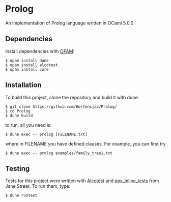 # Prolog
An implementation of Prolog language written in OCaml 5.0.0

## Dependencies

Install dependencies with [OPAM](https://opam.ocaml.org/):
```
$ opam install dune
$ opam install alcotest
$ opam install core
```

## Installation

To build this project, clone the repository and build it with dune:
```
$ git clone https://github.com/Hortensjaa/Prolog/
$ cd Prolog
$ dune build
```
to run, all you need is:
```
$ dune exec -- prolog [FILENAME.txt]
```
where in FILENAME you have defined clauses. For example, you can first try
```
$ dune exec -- prolog examples/family_tree1.txt
```

## Testing

Tests for this project were written with [Alcotest](https://github.com/mirage/alcotest) and [ppx_inline_tests](https://github.com/janestreet/ppx_inline_test) from Jane Street.
To run them, type:
```
$ dune runtest
```